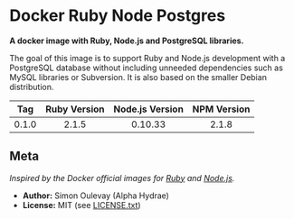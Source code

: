 # Docker Ruby Node Postgres

**A docker image with Ruby, Node.js and PostgreSQL libraries.**

The goal of this image is to support Ruby and Node.js development with a PostgreSQL database without including unneeded dependencies such as MySQL libraries or Subversion.
It is also based on the smaller Debian distribution.

| Tag | Ruby Version | Node.js Version | NPM Version |
| :---: | :---: | :---: | :---: |
| 0.1.0 | 2.1.5 | 0.10.33 | 2.1.8 |

## Meta

*Inspired by the Docker official images for [Ruby](https://github.com/docker-library/ruby) and [Node.js](https://github.com/docker-library/node).*

* **Author:** Simon Oulevay (Alpha Hydrae)
* **License:** MIT (see [LICENSE.txt](https://raw.github.com/AlphaHydrae/docker-ruby-node-pg/master/LICENSE.txt))
